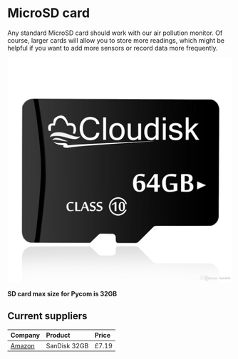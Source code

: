 # MicroSD card

Any standard MicroSD card should work with our air pollution monitor. Of course, larger cards will allow you to store more readings, which might be helpful if you want to add more sensors or record data more frequently.

![](/assets/hardware/64gb-sd.jpg)

__SD card max size for Pycom is 32GB__
## Current suppliers

| Company | Product | Price |
| :--- | :--- | :--- |
| [Amazon](https://www.amazon.co.uk/SanDisk-Class-Android-MicroSDHC-Memory/dp/B074B28H3S?ref_=Oct_BSellerC_1345826031_4&pf_rd_p=7966a0ae-76a8-58b6-a6fa-785e10b7accf&pf_rd_s=merchandised-search-6&pf_rd_t=101&pf_rd_i=1345826031&pf_rd_m=A3P5ROKL5A1OLE&pf_rd_r=2RW1ED8MDJEVBRB7BMSD&pf_rd_r=2RW1ED8MDJEVBRB7BMSD&pf_rd_p=7966a0ae-76a8-58b6-a6fa-785e10b7accf) | SanDisk 32GB | £7.19 |
